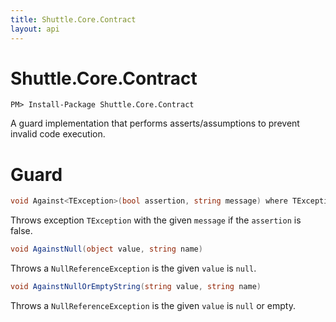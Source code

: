 ```yaml
---
title: Shuttle.Core.Contract
layout: api
---
```

# Shuttle.Core.Contract

```
PM> Install-Package Shuttle.Core.Contract
```


A guard implementation that performs asserts/assumptions to prevent invalid code execution.

# Guard

``` c#
void Against<TException>(bool assertion, string message) where TException : Exception
```

Throws exception `TException` with the given `message` if the `assertion` is false.

``` c#
void AgainstNull(object value, string name)
```

Throws a `NullReferenceException` is the given `value` is `null`.

``` c#
void AgainstNullOrEmptyString(string value, string name)
```

Throws a `NullReferenceException` is the given `value` is `null` or empty.